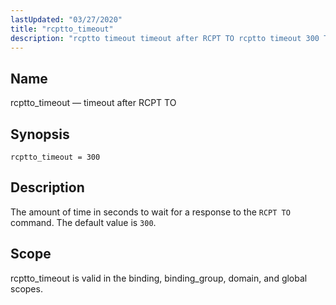 ```yaml
---
lastUpdated: "03/27/2020"
title: "rcptto_timeout"
description: "rcptto timeout timeout after RCPT TO rcptto timeout 300 The amount of time in seconds to wait for a response to the RCPT TO command The default value is 300 rcptto timeout is valid in the binding binding group domain and global scopes..."
---
```


<a name="conf.ref.rcptto_timeout"></a> 
## Name

rcptto_timeout — timeout after RCPT TO

## Synopsis

`rcptto_timeout = 300`

<a name="idp25813408"></a> 
## Description

The amount of time in seconds to wait for a response to the `RCPT TO` command. The default value is `300`.

<a name="idp25816176"></a> 
## Scope

rcptto_timeout is valid in the binding, binding_group, domain, and global scopes.